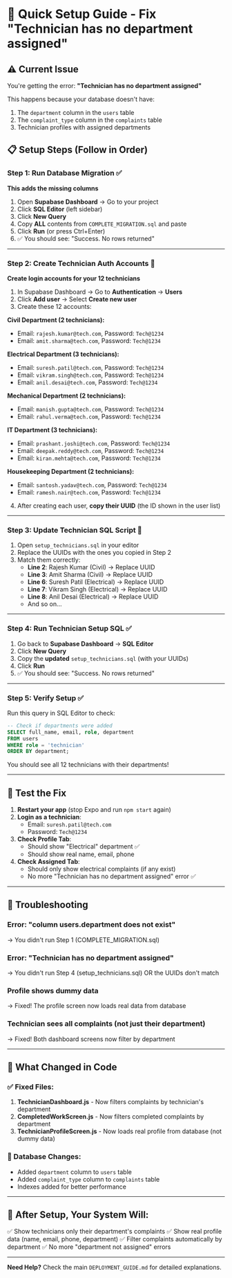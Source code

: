 # 🚀 Quick Setup Guide - Fix "Technician has no department assigned"

## ⚠️ Current Issue
You're getting the error: **"Technician has no department assigned"**

This happens because your database doesn't have:
1. The `department` column in the `users` table
2. The `complaint_type` column in the `complaints` table
3. Technician profiles with assigned departments

## 📋 Setup Steps (Follow in Order)

### Step 1: Run Database Migration ✅
**This adds the missing columns**

1. Open **Supabase Dashboard** → Go to your project
2. Click **SQL Editor** (left sidebar)
3. Click **New Query**
4. Copy **ALL** contents from `COMPLETE_MIGRATION.sql` and paste
5. Click **Run** (or press Ctrl+Enter)
6. ✅ You should see: "Success. No rows returned"

---

### Step 2: Create Technician Auth Accounts 🔐
**Create login accounts for your 12 technicians**

1. In Supabase Dashboard → Go to **Authentication** → **Users**
2. Click **Add user** → Select **Create new user**
3. Create these 12 accounts:

**Civil Department (2 technicians):**
- Email: `rajesh.kumar@tech.com`, Password: `Tech@1234`
- Email: `amit.sharma@tech.com`, Password: `Tech@1234`

**Electrical Department (3 technicians):**
- Email: `suresh.patil@tech.com`, Password: `Tech@1234`
- Email: `vikram.singh@tech.com`, Password: `Tech@1234`
- Email: `anil.desai@tech.com`, Password: `Tech@1234`

**Mechanical Department (2 technicians):**
- Email: `manish.gupta@tech.com`, Password: `Tech@1234`
- Email: `rahul.verma@tech.com`, Password: `Tech@1234`

**IT Department (3 technicians):**
- Email: `prashant.joshi@tech.com`, Password: `Tech@1234`
- Email: `deepak.reddy@tech.com`, Password: `Tech@1234`
- Email: `kiran.mehta@tech.com`, Password: `Tech@1234`

**Housekeeping Department (2 technicians):**
- Email: `santosh.yadav@tech.com`, Password: `Tech@1234`
- Email: `ramesh.nair@tech.com`, Password: `Tech@1234`

4. After creating each user, **copy their UUID** (the ID shown in the user list)

---

### Step 3: Update Technician SQL Script 📝

1. Open `setup_technicians.sql` in your editor
2. Replace the UUIDs with the ones you copied in Step 2
3. Match them correctly:
   - **Line 2**: Rajesh Kumar (Civil) → Replace UUID
   - **Line 3**: Amit Sharma (Civil) → Replace UUID
   - **Line 6**: Suresh Patil (Electrical) → Replace UUID
   - **Line 7**: Vikram Singh (Electrical) → Replace UUID
   - **Line 8**: Anil Desai (Electrical) → Replace UUID
   - And so on...

---

### Step 4: Run Technician Setup SQL ✅

1. Go back to **Supabase Dashboard** → **SQL Editor**
2. Click **New Query**
3. Copy the **updated** `setup_technicians.sql` (with your UUIDs)
4. Click **Run**
5. ✅ You should see: "Success. No rows returned"

---

### Step 5: Verify Setup ✅

Run this query in SQL Editor to check:

```sql
-- Check if departments were added
SELECT full_name, email, role, department 
FROM users 
WHERE role = 'technician'
ORDER BY department;
```

You should see all 12 technicians with their departments!

---

## 🧪 Test the Fix

1. **Restart your app** (stop Expo and run `npm start` again)
2. **Login as a technician**:
   - Email: `suresh.patil@tech.com`
   - Password: `Tech@1234`
3. **Check Profile Tab**:
   - Should show "Electrical" department ✅
   - Should show real name, email, phone
4. **Check Assigned Tab**:
   - Should only show electrical complaints (if any exist)
   - No more "Technician has no department assigned" error ✅

---

## 🐛 Troubleshooting

### Error: "column users.department does not exist"
→ You didn't run Step 1 (COMPLETE_MIGRATION.sql)

### Error: "Technician has no department assigned"
→ You didn't run Step 4 (setup_technicians.sql) OR the UUIDs don't match

### Profile shows dummy data
→ Fixed! The profile screen now loads real data from database

### Technician sees all complaints (not just their department)
→ Fixed! Both dashboard screens now filter by department

---

## 📝 What Changed in Code

### ✅ Fixed Files:
1. **TechnicianDashboard.js** - Now filters complaints by technician's department
2. **CompletedWorkScreen.js** - Now filters completed complaints by department
3. **TechnicianProfileScreen.js** - Now loads real profile from database (not dummy data)

### 🔧 Database Changes:
- Added `department` column to `users` table
- Added `complaint_type` column to `complaints` table
- Indexes added for better performance

---

## 🎯 After Setup, Your System Will:

✅ Show technicians only their department's complaints
✅ Show real profile data (name, email, phone, department)
✅ Filter complaints automatically by department
✅ No more "department not assigned" errors

---

**Need Help?** Check the main `DEPLOYMENT_GUIDE.md` for detailed explanations.
